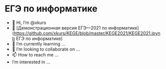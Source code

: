 # ЕГЭ по информатике

- 👋 Hi, I’m @xkurs
- 👀 [Демонстрационная версия ЕГЭ—2021 по информатике](https://github.com/xkurs/KEGE/blob/master/KEGE2021/KEGE2021.ipynb ЕГЭ по информатике)
- 🌱 I’m currently learning ...
- 💞️ I’m looking to collaborate on ...
- 📫 How to reach me ...
- I’m interested in ...

<!---
xkurs/xkurs is a ✨ special ✨ repository because its `README.md` (this file) appears on your GitHub profile.
You can click the Preview link to take a look at your changes.
--->
